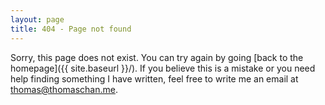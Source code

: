 ```yaml
---
layout: page
title: 404 - Page not found
---
```


Sorry, this page does not exist. You can try again by going [back to the homepage]({{ site.baseurl }}/). If you believe this is a mistake or you need help finding something I have written, feel free to write me an email at [thomas@thomaschan.me](mailto:thomas@thomaschan.me).